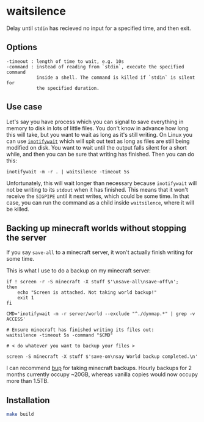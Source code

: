 # waitsilence

Delay until `stdin` has recieved no input for a specified time, and then exit.

## Options

	-timeout : length of time to wait, e.g. 10s
	-command : instead of reading from `stdin`, execute the specified command
	           inside a shell. The command is killed if `stdin` is silent for
	           the specified duration.

## Use case

Let's say you have process which you can signal to save everything in memory to
disk in lots of little files. You don't know in advance how long this will take,
but you want to wait as long as it's still writing. On Linux you can use
[`inotifywait`](//linux.die.net/man/1/inotifywait) which will spit out text as
long as files are still being modified on disk. You want to wait until the
output falls silent for a short while, and then you can be sure that writing has
finished. Then you can do this:

    inotifywait -m -r . | waitsilence -timeout 5s

Unfortunately, this will wait longer than necessary because `inotifywait` will
not be writing to its `stdout` when it has finished. This means that it won't
receive the `SIGPIPE` until it next writes, which could be some time. In that
case, you can run the command as a child inside `waitsilence`, where it will be
killed.

## Backing up minecraft worlds without stopping the server

If you say `save-all` to a minecraft server, it won't actually finish writing
for some time.

This is what I use to do a backup on my minecraft server:

	if ! screen -r -S minecraft -X stuff $'\nsave-all\nsave-off\n';
	then
	    echo "Screen is attached. Not taking world backup!"
	    exit 1
	fi

	CMD='inotifywait -m -r server/world --exclude "^./dynmap.*" | grep -v ACCESS'
	
	# Ensure minecraft has finished writing its files out:
	waitsilence -timeout 5s -command "$CMD"

	# < do whatever you want to backup your files >

	screen -S minecraft -X stuff $'save-on\nsay World backup completed.\n'

I can recommend [bup](http://github.com/bup/bup) for taking minecraft backups.
Hourly backups for 2 months currently occupy ~20GB, whereas vanilla copies would
now occupy more than 1.5TB.

## Installation

```bash
make build
```

